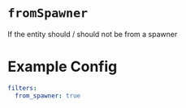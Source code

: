 # `fromSpawner`

If the entity should / should not be from a spawner

# Example Config
```yaml
filters:
  from_spawner: true
```
